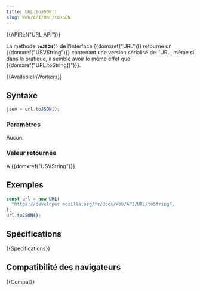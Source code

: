 ```yaml
---
title: URL.toJSON()
slug: Web/API/URL/toJSON
---
```


{{APIRef("URL API")}}

La méthode **`toJSON()`** de l'interface {{domxref("URL")}} retourne un {{domxref("USVString")}} contenant une version sérialisé de l'URL, même si dans la pratique, il semble avoir le même effet que {{domxref("URL.toString()")}}.

{{AvailableInWorkers}}

## Syntaxe

```js
json = url.toJSON();
```

### Paramètres

Aucun.

### Valeur retournée

A {{domxref("USVString")}}.

## Exemples

```js
const url = new URL(
  "https://developer.mozilla.org/fr/docs/Web/API/URL/toString",
);
url.toJSON();
```

## Spécifications

{{Specifications}}

## Compatibilité des navigateurs

{{Compat}}
